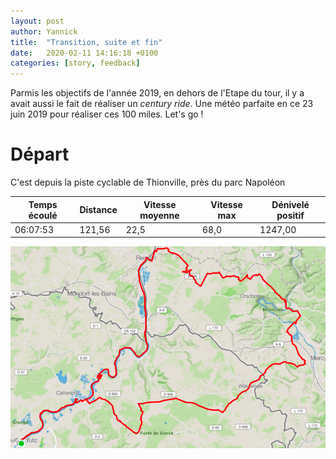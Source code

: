 ```yaml
---
layout: post
author: Yannick
title:  "Transition, suite et fin"
date:   2020-02-11 14:16:18 +0100
categories: [story, feedback]
---
```


Parmis les objectifs de l'année 2019, en dehors de l'Etape du tour, il y a avait aussi le fait de réaliser un *century ride*. Une météo parfaite en ce 23 juin 2019 pour réaliser ces 100 miles. Let's go !

# Départ

C'est depuis la piste cyclable de Thionville, près du parc Napoléon

| Temps écoulé | Distance | Vitesse moyenne | Vitesse max | Dénivelé positif |
| ------------ | -------- | --------------- | ----------- | ---------------- |
| 06:07:53     | 121,56   | 22,5            | 68,0        | 1247,00          |

![trois frontieres map](/assets/images/troisfrontieres/troisfrontieres_map.png)